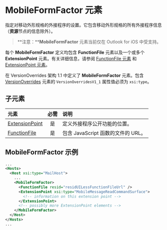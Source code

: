 # <a name="mobileformfactor-element"></a>MobileFormFactor 元素

指定对移动外形规格的外接程序的设置。它包含移动外形规格的所有外接程序信息（**资源**节点的信息除外）。

> **注意：****MobileFormFactor** 元素当前仅在 Outlook for iOS 中受支持。

每个 **MobileFormFactor** 定义均包含 **FunctionFile** 元素以及一个或多个 **ExtensionPoint** 元素。有关详细信息，请参阅 [FunctionFile 元素](./functionfile.md) 和 [ExtensionPoint 元素](./extensionpoint.md)。

在 VersionOverrides 架构 1.1 中定义了 **MobileFormFactor** 元素。包含  [VersionOverrides](./versionoverrides.md) 元素的 `VersionOverridesV1_1` 属性值必须为 `xsi:type`。

## <a name="child-elements"></a>子元素

| 元素                               | 必需 | 说明  |
|:--------------------------------------|:--------:|:-------------|
| [ExtensionPoint](./extensionpoint.md) | 是      | 定义外接程序公开功能的位置。 |
| [FunctionFile](./functionfile.md)     | 是      | 包含 JavaScript 函数的文件的 URL。|

## <a name="mobileformfactor-example"></a>MobileFormFactor 示例

```xml
...
<Hosts>
  <Host xsi:type="MailHost">
    ...
    <MobileFormFactor>
      <FunctionFile resid="residUILessFunctionFileUrl" />
      <ExtensionPoint xsi:type="MobileMessageReadCommandSurface">
        <!-- information on this extension point -->
      </ExtensionPoint> 
      <!-- possibly more ExtensionPoint elements -->
    </MobileFormFactor>
  </Host>
</Hosts>
...
```
